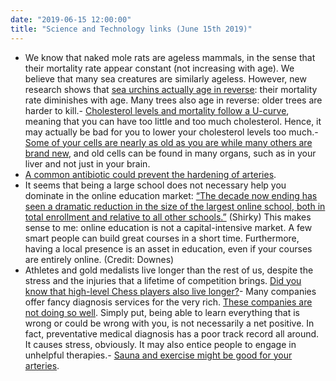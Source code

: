 ```yaml
---
date: "2019-06-15 12:00:00"
title: "Science and Technology links (June 15th 2019)"
---
```




- We know that naked mole rats are ageless mammals, in the sense that their mortality rate appear constant (not increasing with age). We believe that many sea creatures are similarly ageless. However, new research shows that [sea urchins actually age in reverse](https://www.sciencedirect.com/science/article/pii/S0531556519300592): their mortality rate diminishes with age. Many trees also age in reverse: older trees are harder to kill.- [Cholesterol levels and mortality follow a U-curve](https://www.nature.com/articles/s41598-018-38461-y), meaning that you can have too little and too much cholesterol. Hence, it may actually be bad for you to lower your cholesterol levels too much.- [Some of your cells are nearly as old as you are while many others are brand new](https://www.salk.edu/news-release/how-old-are-your-organs-to-scientists-surprise-organs-are-a-mix-of-young-and-old-cells/), and old cells can be found in many organs, such as in your liver and not just in your brain.
- [A common antibiotic could prevent the hardening of arteries](https://doi.org/10.1016/j.celrep.2019.05.038).
- It seems that being a large school does not necessary help you dominate in the online education market: [&ldquo;The decade now ending has seen a dramatic reduction in the size of the largest online school, both in total enrollment and relative to all other schools.&rdquo;](https://philonedtech.com/clay-shirky-on-mega-universities-and-scale/) (Shirky) This makes sense to me: online education is not a capital-intensive market. A few smart people can build great courses in a short time. Furthermore, having a local presence is an asset in education, even if your courses are entirely online. (Credit: Downes)
- Athletes and gold medalists live longer than the rest of us, despite the stress and the injuries that a lifetime of competition brings. [Did you know that high-level Chess players also live longer?](http://journals.plos.org/plosone/article?id=10.1371/journal.pone.0196938)- Many companies offer fancy diagnosis services for the very rich. [These companies are not doing so well](https://www.nature.com/articles/d41587-019-00016-5). Simply put, being able to learn everything that is wrong or could be wrong with you, is not necessarily a net positive. In fact, preventative medical diagnosis has a poor track record all around. It causes stress, obviously. It may also entice people to engage in unhelpful therapies.- [Sauna and exercise might be good for your arteries](https://journals.sagepub.com/eprint/9JA3GGXFJIJCHJIURFM5/full).


